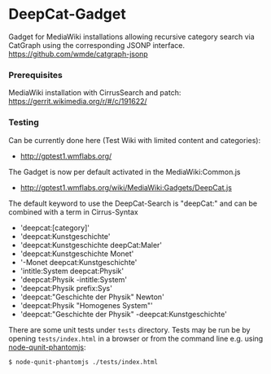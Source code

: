 # DeepCat-Gadget

Gadget for MediaWiki installations allowing recursive category search via CatGraph using the corresponding JSONP interface.
https://github.com/wmde/catgraph-jsonp

### Prerequisites

MediaWiki installation with CirrusSearch and patch:
https://gerrit.wikimedia.org/r/#/c/191622/

### Testing

Can be currently done here (Test Wiki with limited content and categories):
- http://gptest1.wmflabs.org/

The Gadget is now per default activated in the MediaWiki:Common.js
- http://gptest1.wmflabs.org/wiki/MediaWiki:Gadgets/DeepCat.js

The default keyword to use the DeepCat-Search is "deepCat:" and can be combined with a term in Cirrus-Syntax

- 'deepcat:[category]'
- 'deepcat:Kunstgeschichte' 
- 'deepcat:Kunstgeschichte deepCat:Maler'
- 'deepcat:Kunstgeschichte Monet'
- '-Monet deepcat:Kunstgeschichte'
- 'intitle:System deepcat:Physik'
- 'deepcat:Physik -intitle:System'
- 'deepcat:Physik prefix:Sys'
- 'deepcat:"Geschichte der Physik" Newton'
- 'deepcat:Physik "Homogenes System"'
- 'deepcat:"Geschichte der Physik" -deepcat:Kunstgeschichte'

There are some unit tests under `tests` directory. Tests may be run be by opening `tests/index.html` in a browser or from the command line e.g. using [node-qunit-phantomjs](https://github.com/jonkemp/node-qunit-phantomjs):
```bash
$ node-qunit-phantomjs ./tests/index.html
```